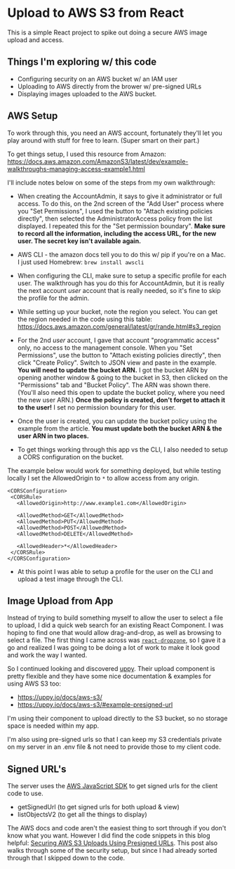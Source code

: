 # Upload to AWS S3 from React

This is a simple React project to spike out doing a secure AWS image upload and access.

## Things I'm exploring w/ this code

- Configuring security on an AWS bucket w/ an IAM user
- Uploading to AWS directly from the brower w/ pre-signed URLs
- Displaying images uploaded to the AWS bucket. 


## AWS Setup

To work through this, you need an AWS account, fortunately they'll let you play around with stuff for free to learn. (Super smart on their part.)

To get things setup, I used this resource from Amazon: https://docs.aws.amazon.com/AmazonS3/latest/dev/example-walkthroughs-managing-access-example1.html

I'll include notes below on some of the steps from my own walkthrough:

- When creating the AccountAdmin, it says to give it administrator or full access. To do this, on the 2nd screen of the "Add User" process where you "Set Permissions", I used the button to "Attach existing policies directly", then selected the AdministratorAccess policy from the list displayed. I repeated this for the "Set permission boundary". __Make sure to record all the information, including the access URL, for the new user. The secret key isn't available again.__

- AWS CLI - the amazon docs tell you to do this w/ pip if you're on a Mac. I just used Homebrew: `brew install awscli`

- When configuring the CLI, make sure to setup a specific profile for each user. The walkthrough has you do this for AccountAdmin, but it is really the next account *user* account that is really needed, so it's fine to skip the profile for the admin.

- While setting up your bucket, note the region you select. You can get the region needed in the code using this table: https://docs.aws.amazon.com/general/latest/gr/rande.html#s3_region

- For the 2nd *user* account, I gave that account "programmatic access" only, no access to the management console. When you "Set Permissions", use the button to "Attach existing policies directly", then click "Create Policy". Switch to JSON view and paste in the example. __You will need to update the bucket ARN.__  I got the bucket ARN by opening another window & going to the bucket in S3, then clicked on the "Permissions" tab and "Bucket Policy". The ARN was shown there. (You'll also need this open to update the bucket policy, where you need the new user ARN.) __Once the policy is created, don't forget to attach it to the user!__ I set no permission boundary for this user.

- Once the user is created, you can update the bucket policy using the example from the article. __You must update both the bucket ARN & the user ARN in two places.__

- To get things working through this app vs the CLI, I also needed to setup a CORS configuration on the bucket. 

The example below would work for something deployed, but while testing locally I set the AllowedOrigin to `*` to allow access from any origin.
```
<CORSConfiguration>
 <CORSRule>
   <AllowedOrigin>http://www.example1.com</AllowedOrigin>
   
   <AllowedMethod>GET</AllowedMethod>
   <AllowedMethod>PUT</AllowedMethod>
   <AllowedMethod>POST</AllowedMethod>
   <AllowedMethod>DELETE</AllowedMethod>

   <AllowedHeader>*</AllowedHeader>
 </CORSRule>
</CORSConfiguration>
```

- At this point I was able to setup a profile for the user on the CLI and upload a test image through the CLI. 

## Image Upload from App

Instead of trying to build something myself to allow the user to select a file to upload, I did a quick web search for an existing React Component. I was hoping to find one that would allow drag-and-drop, as well as browsing to select a file. The first thing I came across was [`react-dropzone`](https://react-dropzone.js.org/), so I gave it a go and realized I was going to be doing a lot of work to make it look good and work the way I wanted.

So I continued looking and discovered [uppy](https://uppy.io). Their upload component is pretty flexible and they have some nice documentation & examples for using AWS S3 too: 
 - https://uppy.io/docs/aws-s3/
 - https://uppy.io/docs/aws-s3/#example-presigned-url

I'm using their component to upload directly to the S3 bucket, so no storage space is needed within my app.

I'm also using pre-signed urls so that I can keep my S3 credentials private on my server in an .env file & not need to provide those to my client code.

## Signed URL's
The server uses the [AWS JavaScript SDK](https://docs.aws.amazon.com/sdk-for-javascript/index.html) to get signed urls for the client code to use. 

- getSignedUrl (to get signed urls for both upload & view)
- listObjectsV2 (to get all the things to display)

The AWS docs and code aren't the easiest thing to sort through if you don't know what you want. However I did find the code snippets in this blog helpful: [Securing AWS S3 Uploads Using Presigned URLs](https://medium.com/@aidan.hallett/securing-aws-s3-uploads-using-presigned-urls-aa821c13ae8d). This post also walks through some of the security setup, but since I had already sorted through that I skipped down to the code. 


